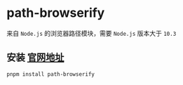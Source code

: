 # path-browserify
来自 `Node.js` 的浏览器路径模块，需要 `Node.js` 版本大于 `10.3`

## 安装 [官网地址](https://github.com/browserify/path-browserify)
```
pnpm install path-browserify
```
